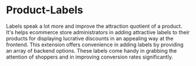 # Product-Labels
Labels speak a lot more and improve the attraction quotient of a product. It's helps ecommerce store administrators in adding attractive labels to their products for displaying lucrative discounts in an appealing way at the frontend. This extension offers convenience in adding labels by providing an array of backend options. These labels come handy in grabbing the attention of shoppers and in improving conversion rates significantly.
